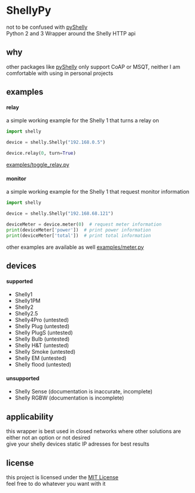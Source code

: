 # ShellyPy
not to be confused with [pyShelly](https://github.com/StyraHem/pyShelly)  
Python 2 and 3 Wrapper around the Shelly HTTP api


## why
other packages like [pyShelly](https://github.com/StyraHem/pyShelly) only support CoAP or MSQT, neither I am comfortable with using in personal projects


## examples
#### relay
a simple working example for the Shelly 1 that turns a relay on

```python
import shelly

device = shelly.Shelly("192.168.0.5")

device.relay(0, turn=True)
```
[examples/toggle_relay.py](examples/toggle_relay.py)

#### monitor
a simple working example for the Shelly 1 that request monitor information

```python
import shelly

device = shelly.Shelly("192.168.68.121")

deviceMeter = device.meter(0)  # request meter information
print(deviceMeter['power'])  # print power information
print(deviceMeter['total'])  # print total information
```
other examples are available as well [examples/meter.py](examples/meter.py)

## devices
#### supported
- Shelly1
- Shelly1PM
- Shelly2
- Shelly2.5
- Shelly4Pro (untested)
- Shelly Plug (untested)
- Shelly PlugS (untested)
- Shelly Bulb (untested)
- Shelly H&T (untested)
- Shelly Smoke (untested)
- Shelly EM (untested)
- Shelly flood (untested)

#### unsupported
- Shelly Sense (documentation is inaccurate, incomplete)
- Shelly RGBW (documentation is incomplete)

## applicability
this wrapper is best used in closed networks where other solutions are either not an option or not desired  
give your shelly devices static IP adresses for best results


## license
this project is licensed under the [MIT License](LICENSE)  
feel free to do whatever you want with it
